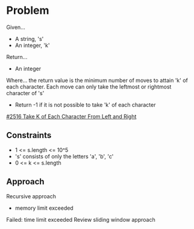 
# Problem
Given...
- A string, 's'
- An integer, 'k'

Return...
- An integer

Where...
the return value is the minimum number of moves to attain 'k' of each 
character. Each move can only take the leftmost or rightmost character of 's'
- Return -1 if it is not possible to take 'k' of each character

[#2516 Take K of Each Character From Left and Right](https://leetcode.com/problems/take-k-of-each-character-from-left-and-right/description/)

## Constraints
- 1 <= s.length <= 10^5
- 's' consists of only the letters 'a', 'b', 'c'
- 0 <= k <= s.length

## Approach
Recursive approach
- memory limit exceeded

Failed: time limit exceeded
Review sliding window approach


